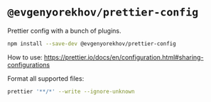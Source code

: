 # `@evgenyorekhov/prettier-config`

Prettier config with a bunch of plugins.

```sh
npm install --save-dev @evgenyorekhov/prettier-config
```

How to use: https://prettier.io/docs/en/configuration.html#sharing-configurations

Format all supported files:

```sh
prettier '**/*' --write --ignore-unknown
```
